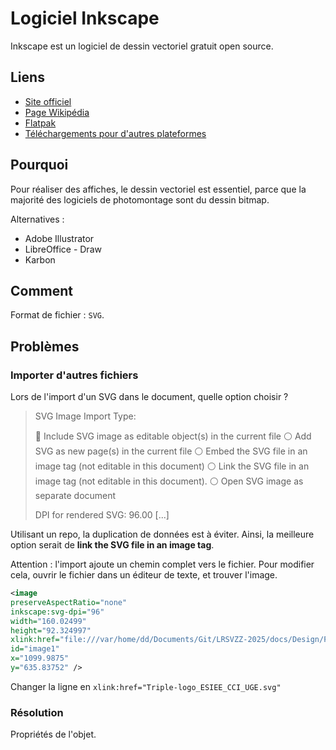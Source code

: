 # Logiciel Inkscape 
Inkscape est un logiciel de dessin vectoriel gratuit open source. 

## Liens 
- [Site officiel](https://inkscape.org/fr/) 
- [Page Wikipédia](https://fr.wikipedia.org/wiki/Inkscape) 
- [Flatpak](appstream:org.inkscape.Inkscape) 
- [Téléchargements pour d'autres plateformes](https://inkscape.org/fr/release/) 

## Pourquoi 
Pour réaliser des affiches, le dessin vectoriel est essentiel, parce que la majorité des logiciels de photomontage sont du dessin bitmap. 

Alternatives : 

- Adobe Illustrator 
- LibreOffice - Draw 
- Karbon 

## Comment 
Format de fichier : `SVG`. 


## Problèmes 
### Importer d'autres fichiers 
Lors de l'import d'un SVG dans le document, quelle option choisir ? 

> SVG Image Import Type:
> 
> 🔘 Include SVG image as editable object(s) in the current file
> ⚪ Add SVG as new page(s) in the current file
> ⚪ Embed the SVG file in an image tag (not editable in this document)
> ⚪ Link the SVG file in an image tag (not editable in this document).
> ⚪ Open SVG image as separate document
> 
> DPI for rendered SVG: 96.00 
> \[...\] 

Utilisant un repo, la duplication de données est à éviter. Ainsi, la meilleure option serait de  **link the SVG file in an image tag**. 

Attention : l'import ajoute un chemin complet vers le fichier. Pour modifier cela, ouvrir le fichier dans un éditeur de texte, et trouver l'image. 
```xml
<image
preserveAspectRatio="none"
inkscape:svg-dpi="96"
width="160.02499"
height="92.324997"
xlink:href="file:///var/home/dd/Documents/Git/LRSVZZ-2025/docs/Design/FichiersPoster/Triple-logo_ESIEE_CCI_UGE.svg"
id="image1"
x="1099.9875"
y="635.83752" />
```

Changer la ligne en `xlink:href="Triple-logo_ESIEE_CCI_UGE.svg"` 

### Résolution 
Propriétés de l'objet. 



